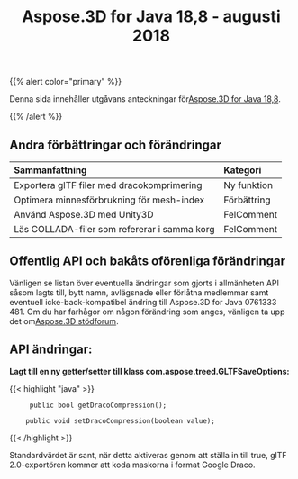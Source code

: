 ﻿---
title: Aspose.3D for Java 18,8 - augusti 2018
type: docs
weight: 50
url: /sv/java/aspose-3d-for-java-18-8-august-2018/
---
{{% alert color="primary" %}} 

Denna sida innehåller utgåvans anteckningar för[Aspose.3D for Java 18,8](https://repository.aspose.com/repo/com/aspose/aspose-3d/18.8/).

{{% /alert %}} 
## **Andra förbättringar och förändringar**

|**Sammanfattning**|**Kategori**|
|:- |:- |
|Exportera glTF filer med dracokomprimering|Ny funktion|
|Optimera minnesförbrukning för mesh-index|Förbättring|
|Använd Aspose.3D med Unity3D|FelComment|
|Läs COLLADA-filer som refererar i samma korg|FelComment|

## **Offentlig API och bakåts oförenliga förändringar**

Vänligen se listan över eventuella ändringar som gjorts i allmänheten API såsom lagts till, bytt namn, avlägsnade eller förlåtna medlemmar samt eventuell icke-back-kompatibel ändring till Aspose.3D for Java 0761333 481. Om du har farhågor om någon förändring som anges, vänligen ta upp det om[Aspose.3D stödforum](https://forum.aspose.com/c/3d).

## **API ändringar:**

**Lagt till en ny getter/setter till klass com.aspose.treed.GLTFSaveOptions:**

{{< highlight "java" >}}

         public bool getDracoCompression();

        public void setDracoCompression(boolean value);

{{< /highlight >}}

Standardvärdet är sant, när detta aktiveras genom att ställa in till true, glTF 2.0-exportören kommer att koda maskorna i format Google Draco.
